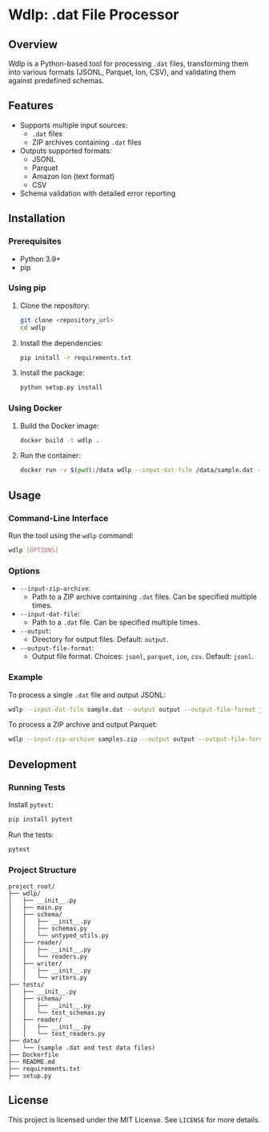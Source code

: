 # Wdlp: .dat File Processor

## Overview
Wdlp is a Python-based tool for processing `.dat` files, transforming them into various formats (JSONL, Parquet, Ion, CSV), and validating them against predefined schemas.

## Features
- Supports multiple input sources:
  - `.dat` files
  - ZIP archives containing `.dat` files
- Outputs supported formats:
  - JSONL
  - Parquet
  - Amazon Ion (text format)
  - CSV
- Schema validation with detailed error reporting

## Installation

### Prerequisites
- Python 3.9+
- pip

### Using pip
1. Clone the repository:
   ```bash
   git clone <repository_url>
   cd wdlp
   ```

2. Install the dependencies:
   ```bash
   pip install -r requirements.txt
   ```

3. Install the package:
   ```bash
   python setup.py install
   ```

### Using Docker
1. Build the Docker image:
   ```bash
   docker build -t wdlp .
   ```

2. Run the container:
   ```bash
   docker run -v $(pwd):/data wdlp --input-dat-file /data/sample.dat --output /data/output
   ```

## Usage

### Command-Line Interface
Run the tool using the `wdlp` command:

```bash
wdlp [OPTIONS]
```

### Options
- `--input-zip-archive`:
  - Path to a ZIP archive containing `.dat` files. Can be specified multiple times.
- `--input-dat-file`:
  - Path to a `.dat` file. Can be specified multiple times.
- `--output`:
  - Directory for output files. Default: `output`.
- `--output-file-format`:
  - Output file format. Choices: `jsonl`, `parquet`, `ion`, `csv`. Default: `jsonl`.

### Example
To process a single `.dat` file and output JSONL:
```bash
wdlp --input-dat-file sample.dat --output output --output-file-format jsonl
```

To process a ZIP archive and output Parquet:
```bash
wdlp --input-zip-archive samples.zip --output output --output-file-format parquet
```

## Development

### Running Tests
Install `pytest`:
```bash
pip install pytest
```

Run the tests:
```bash
pytest
```

### Project Structure
```plaintext
project_root/
├── wdlp/
│   ├── __init__.py
│   ├── main.py
│   ├── schema/
│   │   ├── __init__.py
│   │   ├── schemas.py
│   │   └── untyped_utils.py
│   ├── reader/
│   │   ├── __init__.py
│   │   └── readers.py
│   ├── writer/
│   │   ├── __init__.py
│   │   └── writers.py
├── tests/
│   ├── __init__.py
│   ├── schema/
│   │   ├── __init__.py
│   │   └── test_schemas.py
│   ├── reader/
│   │   ├── __init__.py
│   │   └── test_readers.py
├── data/
│   └── (sample .dat and test data files)
├── Dockerfile
├── README.md
├── requirements.txt
├── setup.py
```

## License
This project is licensed under the MIT License. See `LICENSE` for more details.

